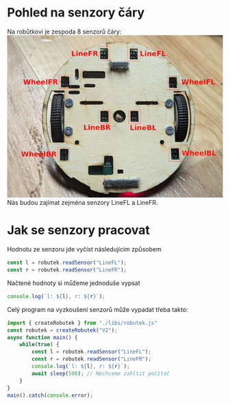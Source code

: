 # Pohled na senzory čáry
Na robůtkovi je zespoda 8 senzorů čáry:
![](assets/senzory.jpg)
Nás budou zajímat zejména senzory LineFL a LineFR.

# Jak se senzory pracovat

Hodnotu ze senzoru jde vyčíst následujícím způsobem

```ts
const l = robutek.readSensor("LineFL");
const r = robutek.readSensor("LineFR");
```

Načtené hodnoty si můžeme jednoduše vypsat

```ts
console.log(`l: ${l}, r: ${r}`);
```
Celý program na vyzkoušení senzorů může vypadat třeba takto:
```ts
import { createRobutek } from "./libs/robutek.js"
const robutek = createRobutek("V2");
async function main() {
    while(true) {
        const l = robutek.readSensor("LineFL");
        const r = robutek.readSensor("LineFR");
        console.log(`l: ${l}, r: ${r}`);
        await sleep(500); // Nechceme zahltit počítač
    }
}
main().catch(console.error);
```

